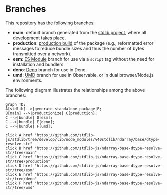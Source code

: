 <!--

@license Apache-2.0

Copyright (c) 2022 The Stdlib Authors.

Licensed under the Apache License, Version 2.0 (the "License");
you may not use this file except in compliance with the License.
You may obtain a copy of the License at

    http://www.apache.org/licenses/LICENSE-2.0

Unless required by applicable law or agreed to in writing, software
distributed under the License is distributed on an "AS IS" BASIS,
WITHOUT WARRANTIES OR CONDITIONS OF ANY KIND, either express or implied.
See the License for the specific language governing permissions and
limitations under the License.

-->

# Branches

This repository has the following branches:

-   **main**: default branch generated from the [stdlib project][stdlib-url], where all development takes place.
-   **production**: [production build][production-url] of the package (e.g., reformatted error messages to reduce bundle sizes and thus the number of bytes transmitted over a network).
-   **esm**: [ES Module][esm-url] branch for use via a `script` tag without the need for installation and bundlers.
-   **deno**: [Deno][deno-url] branch for use in Deno.
-   **umd**: [UMD][umd-url] branch for use in Observable, or in dual browser/Node.js environments.

The following diagram illustrates the relationships among the above branches:

```mermaid
graph TD;
A[stdlib]-->|generate standalone package|B;
B[main] -->|productionize| C[production];
C -->|bundle| D[esm];
C -->|bundle| E[deno];
C -->|bundle| F[umd];

click A href "https://github.com/stdlib-js/stdlib/tree/develop/lib/node_modules/%40stdlib/ndarray/base/dtype-resolve-str"
click B href "https://github.com/stdlib-js/ndarray-base-dtype-resolve-str/tree/main"
click C href "https://github.com/stdlib-js/ndarray-base-dtype-resolve-str/tree/production"
click D href "https://github.com/stdlib-js/ndarray-base-dtype-resolve-str/tree/esm"
click E href "https://github.com/stdlib-js/ndarray-base-dtype-resolve-str/tree/deno"
click F href "https://github.com/stdlib-js/ndarray-base-dtype-resolve-str/tree/umd"
```

[stdlib-url]: https://github.com/stdlib-js/stdlib/tree/develop/lib/node_modules/%40stdlib/ndarray/base/dtype-resolve-str
[production-url]: https://github.com/stdlib-js/ndarray-base-dtype-resolve-str/tree/production
[deno-url]: https://github.com/stdlib-js/ndarray-base-dtype-resolve-str/tree/deno
[umd-url]: https://github.com/stdlib-js/ndarray-base-dtype-resolve-str/tree/umd
[esm-url]: https://github.com/stdlib-js/ndarray-base-dtype-resolve-str/tree/esm